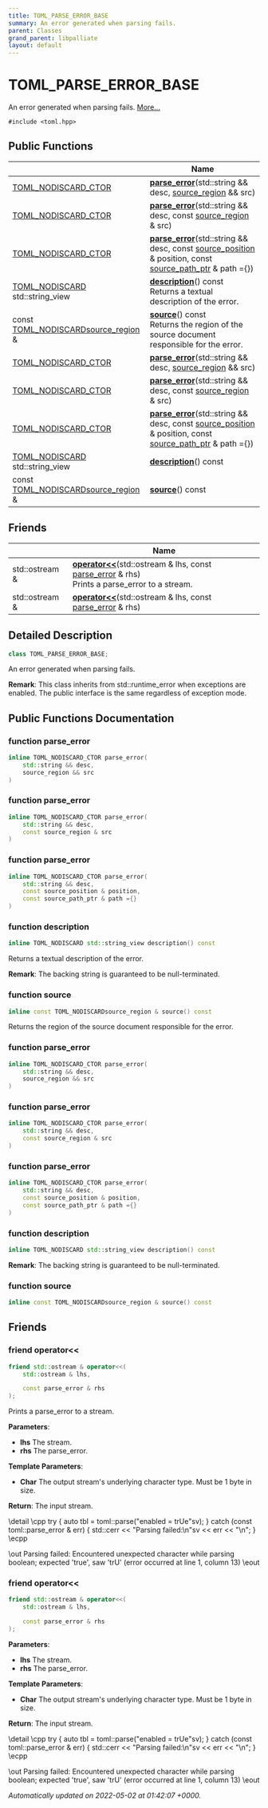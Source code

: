 ```yaml
---
title: TOML_PARSE_ERROR_BASE
summary: An error generated when parsing fails. 
parent: Classes
grand_parent: libpalliate
layout: default
---
```


# TOML_PARSE_ERROR_BASE



An error generated when parsing fails.  [More...](#detailed-description)


`#include <toml.hpp>`

## Public Functions

|                | Name           |
| -------------- | -------------- |
| [TOML_NODISCARD_CTOR](/libpalliate/generated/Files/toml_8hpp#define-toml-nodiscard-ctor) | **[parse_error](/libpalliate/generated/Classes/classTOML__PARSE__ERROR__BASE#function-parse-error)**(std::string && desc, [source_region](/libpalliate/generated/Classes/structsource__region) && src) |
| [TOML_NODISCARD_CTOR](/libpalliate/generated/Files/toml_8hpp#define-toml-nodiscard-ctor) | **[parse_error](/libpalliate/generated/Classes/classTOML__PARSE__ERROR__BASE#function-parse-error)**(std::string && desc, const [source_region](/libpalliate/generated/Classes/structsource__region) & src) |
| [TOML_NODISCARD_CTOR](/libpalliate/generated/Files/toml_8hpp#define-toml-nodiscard-ctor) | **[parse_error](/libpalliate/generated/Classes/classTOML__PARSE__ERROR__BASE#function-parse-error)**(std::string && desc, const [source_position](/libpalliate/generated/Classes/structsource__position) & position, const [source_path_ptr](/libpalliate/generated/Files/source__region_8h#using-source-path-ptr) & path ={}) |
| [TOML_NODISCARD](/libpalliate/generated/Files/toml_8hpp#define-toml-nodiscard) std::string_view | **[description](/libpalliate/generated/Classes/classTOML__PARSE__ERROR__BASE#function-description)**() const<br>Returns a textual description of the error.  |
| const [TOML_NODISCARD](/libpalliate/generated/Files/toml_8hpp#define-toml-nodiscard)[source_region](/libpalliate/generated/Classes/structsource__region) & | **[source](/libpalliate/generated/Classes/classTOML__PARSE__ERROR__BASE#function-source)**() const<br>Returns the region of the source document responsible for the error.  |
| [TOML_NODISCARD_CTOR](/libpalliate/generated/Files/toml_8hpp#define-toml-nodiscard-ctor) | **[parse_error](/libpalliate/generated/Classes/classTOML__PARSE__ERROR__BASE#function-parse-error)**(std::string && desc, [source_region](/libpalliate/generated/Classes/structsource__region) && src) |
| [TOML_NODISCARD_CTOR](/libpalliate/generated/Files/toml_8hpp#define-toml-nodiscard-ctor) | **[parse_error](/libpalliate/generated/Classes/classTOML__PARSE__ERROR__BASE#function-parse-error)**(std::string && desc, const [source_region](/libpalliate/generated/Classes/structsource__region) & src) |
| [TOML_NODISCARD_CTOR](/libpalliate/generated/Files/toml_8hpp#define-toml-nodiscard-ctor) | **[parse_error](/libpalliate/generated/Classes/classTOML__PARSE__ERROR__BASE#function-parse-error)**(std::string && desc, const [source_position](/libpalliate/generated/Classes/structsource__position) & position, const [source_path_ptr](/libpalliate/generated/Files/source__region_8h#using-source-path-ptr) & path ={}) |
| [TOML_NODISCARD](/libpalliate/generated/Files/toml_8hpp#define-toml-nodiscard) std::string_view | **[description](/libpalliate/generated/Classes/classTOML__PARSE__ERROR__BASE#function-description)**() const |
| const [TOML_NODISCARD](/libpalliate/generated/Files/toml_8hpp#define-toml-nodiscard)[source_region](/libpalliate/generated/Classes/structsource__region) & | **[source](/libpalliate/generated/Classes/classTOML__PARSE__ERROR__BASE#function-source)**() const |

## Friends

|                | Name           |
| -------------- | -------------- |
| std::ostream & | **[operator<<](/libpalliate/generated/Classes/classTOML__PARSE__ERROR__BASE#friend-operator<<)**(std::ostream & lhs, const [parse_error](/libpalliate/generated/Classes/classTOML__PARSE__ERROR__BASE#function-parse-error) & rhs) <br>Prints a parse_error to a stream.  |
| std::ostream & | **[operator<<](/libpalliate/generated/Classes/classTOML__PARSE__ERROR__BASE#friend-operator<<)**(std::ostream & lhs, const [parse_error](/libpalliate/generated/Classes/classTOML__PARSE__ERROR__BASE#function-parse-error) & rhs)  |

## Detailed Description

```cpp
class TOML_PARSE_ERROR_BASE;
```

An error generated when parsing fails. 

**Remark**: This class inherits from std::runtime_error when exceptions are enabled. The public interface is the same regardless of exception mode. 
## Public Functions Documentation

### function parse_error

```cpp
inline TOML_NODISCARD_CTOR parse_error(
    std::string && desc,
    source_region && src
)
```


### function parse_error

```cpp
inline TOML_NODISCARD_CTOR parse_error(
    std::string && desc,
    const source_region & src
)
```


### function parse_error

```cpp
inline TOML_NODISCARD_CTOR parse_error(
    std::string && desc,
    const source_position & position,
    const source_path_ptr & path ={}
)
```


### function description

```cpp
inline TOML_NODISCARD std::string_view description() const
```

Returns a textual description of the error. 

**Remark**: The backing string is guaranteed to be null-terminated. 

### function source

```cpp
inline const TOML_NODISCARDsource_region & source() const
```

Returns the region of the source document responsible for the error. 

### function parse_error

```cpp
inline TOML_NODISCARD_CTOR parse_error(
    std::string && desc,
    source_region && src
)
```


### function parse_error

```cpp
inline TOML_NODISCARD_CTOR parse_error(
    std::string && desc,
    const source_region & src
)
```


### function parse_error

```cpp
inline TOML_NODISCARD_CTOR parse_error(
    std::string && desc,
    const source_position & position,
    const source_path_ptr & path ={}
)
```


### function description

```cpp
inline TOML_NODISCARD std::string_view description() const
```


**Remark**: The backing string is guaranteed to be null-terminated. 

### function source

```cpp
inline const TOML_NODISCARDsource_region & source() const
```


## Friends

### friend operator<<

```cpp
friend std::ostream & operator<<(
    std::ostream & lhs,

    const parse_error & rhs
);
```

Prints a parse_error to a stream. 

**Parameters**: 

  * **lhs** The stream. 
  * **rhs** The parse_error.


**Template Parameters**: 

  * **Char** The output stream's underlying character type. Must be 1 byte in size. 


**Return**: The input stream. 

\detail \cpp try { auto tbl = toml::parse("enabled = trUe"sv); } catch (const toml::parse_error & err) { std::cerr << "Parsing failed:\n"sv << err << "\n"; } \ecpp

\out Parsing failed: Encountered unexpected character while parsing boolean; expected 'true', saw 'trU' (error occurred at line 1, column 13) \eout


### friend operator<<

```cpp
friend std::ostream & operator<<(
    std::ostream & lhs,

    const parse_error & rhs
);
```


**Parameters**: 

  * **lhs** The stream. 
  * **rhs** The parse_error.


**Template Parameters**: 

  * **Char** The output stream's underlying character type. Must be 1 byte in size. 


**Return**: The input stream. 

\detail \cpp try { auto tbl = toml::parse("enabled = trUe"sv); } catch (const toml::parse_error & err) { std::cerr << "Parsing failed:\n"sv << err << "\n"; } \ecpp

\out Parsing failed: Encountered unexpected character while parsing boolean; expected 'true', saw 'trU' (error occurred at line 1, column 13) \eout



_Automatically updated on 2022-05-02 at 01:42:07 +0000._